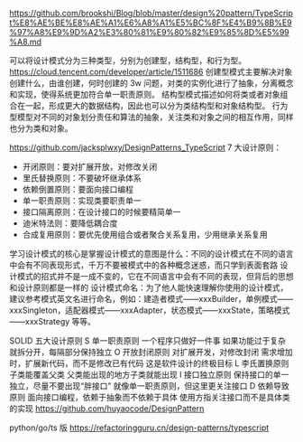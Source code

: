 https://github.com/brookshi/Blog/blob/master/design%20pattern/TypeScript%E8%AE%BE%E8%AE%A1%E6%A8%A1%E5%BC%8F%E4%B9%8B%E9%97%A8%E9%9D%A2%E3%80%81%E9%80%82%E9%85%8D%E5%99%A8.md

可以将设计模式分为三种类型，分别为创建型，结构型，和行为型。
https://cloud.tencent.com/developer/article/1511686
创建型模式主要解决对象创建什么，由谁创建，何时创建的 3w 问题，对类的实例化进行了抽象，分离概念和实现，使得系统更加符合单一职责原则。
结构型模式描述如何将类或者对象组合在一起，形成更大的数据结构，因此也可以分为类结构型和对象结构型。
行为型模型对不同的对象划分责任和算法的抽象，关注类和对象之间的相互作用，同样也分为类和对象。

https://github.com/jacksplwxy/DesignPatterns_TypeScript
7 大设计原则：

- 开闭原则：要对扩展开放，对修改关闭
- 里氏替换原则：不要破坏继承体系
- 依赖倒置原则：要面向接口编程
- 单一职责原则：实现类要职责单一
- 接口隔离原则：在设计接口的时候要精简单一
- 迪米特法则：要降低耦合度
- 合成复用原则：要优先使用组合或者聚合关系复用，少用继承关系复用

学习设计模式的核心是掌握设计模式的意图是什么：不同的设计模式在不同的语言中会有不同表现形式，千万不要被模式中的各种概念迷惑，而只学到表面套路
设计模式的招式并不是一成不变的，它在不同语言中会有不同的表现，但背后的思想和设计原则都是一样的
设计模式命名：为了他人能快速理解你使用的设计模式，建议参考模式英文名进行命名，例如：建造者模式——xxxBuilder，单例模式——xxxSingleton，适配器模式——xxxAdapter，状态模式——xxxState，策略模式——xxxStrategy 等等。

SOLID 五大设计原则
S 单一职责原则
一个程序只做好一件事
如果功能过于复杂就拆分开，每隔部分保持独立
O 开放封闭原则
对扩展开发，对修改封闭
需求增加时，扩展新代码，而不是修改已有代码
这是软件设计的终极目标
L 李氏置换原则
子类能覆盖父类
父类能出现的地方子类就能出现
I 接口独立原则
保持接口的单一独立，尽量不要出现“胖接口”
就像单一职责原则，但这里更关注接口
D 依赖导致原则
面向接口编程，依赖于抽象而不依赖于具体
使用方指关注接口而不是具体类的实现
https://github.com/huyaocode/DesignPattern

python/go/ts 版
https://refactoringguru.cn/design-patterns/typescript
